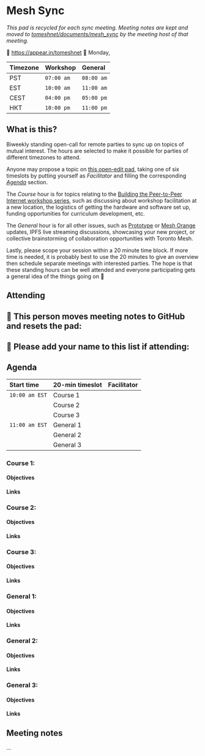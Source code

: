 Mesh Sync
=========
*This pad is recycled for each sync meeting. Meeting notes are kept and moved to [tomeshnet/documents/mesh_sync](https://github.com/tomeshnet/documents/tree/master/mesh_sync) by the meeting host of that meeting.*

📍 https://appear.in/tomeshnet
📅 Monday,  

| Timezone | Workshop | General  |
|:---------|:---------|:---------|
| PST      |`07:00 am`|`08:00 am`|
| EST      |`10:00 am`|`11:00 am`|
| CEST     |`04:00 pm`|`05:00 pm`|
| HKT      |`10:00 pm`|`11:00 pm`|

## What is this?

Biweekly standing open-call for remote parties to sync up on topics of mutual interest. The hours are selected to make it possible for parties of different timezones to attend.

Anyone may propose a topic on [this open-edit pad](https://hackmd.io/HSOK15u7TnS6Oz1RH0McGg), taking one of six timeslots by putting yourself as _Facilitator_ and filling the corresponding [_Agenda_](#Agenda) section.

The _Course_ hour is for topics relating to the [Building the Peer-to-Peer Internet workshop series](https://tomeshnet.github.io/p2p-internet-workshop/), such as discussing about workshop facilitation at a new location, the logistics of getting the hardware and software set up, funding opportunities for curriculum development, etc.

The _General_ hour is for all other issues, such as [Prototype](https://github.com/tomeshnet/prototype-cjdns-pi) or [Mesh Orange](https://github.com/tomeshnet/mesh-orange) updates, IPFS live streaming discussions, showcasing your new project, or collective brainstorming of collaboration opportunities with Toronto Mesh.

Lastly, please scope your session within a 20 minute time block. If more time is needed, it is probably best to use the 20 minutes to give an overview then schedule separate meetings with interested parties. The hope is that these standing hours can be well attended and everyone participating gets a general idea of the things going on :satellite: 

## Attending

📝 This person moves meeting notes to GitHub and resets the pad:
- 

👥 Please add your name to this list if attending:
- 

## Agenda

| Start time   | 20-min timeslot | Facilitator |
|:-------------|:----------------|:------------|
|`10:00 am EST`| Course 1        |             |
|              | Course 2        |             |
|              | Course 3        |             |
|`11:00 am EST`| General 1       |             |
|              | General 2       |             |
|              | General 3       |             |

### Course 1: 
#### Objectives
#### Links

### Course 2: 
#### Objectives
#### Links

### Course 3: 
#### Objectives
#### Links

### General 1: 
#### Objectives
#### Links

### General 2: 
#### Objectives
#### Links

### General 3: 
#### Objectives
#### Links

## Meeting notes

...
